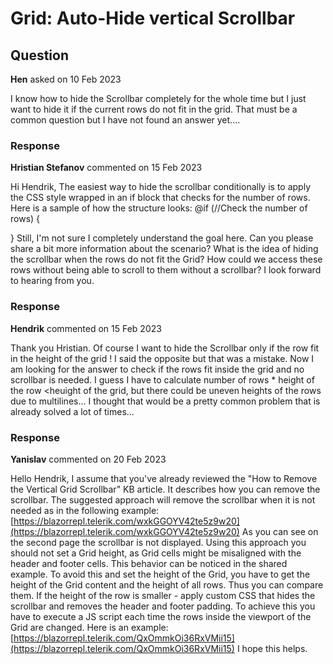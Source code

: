 # Grid: Auto-Hide vertical Scrollbar

## Question

**Hen** asked on 10 Feb 2023

I know how to hide the Scrollbar completely for the whole time but I just want to hide it if the current rows do not fit in the grid. That must be a common question but I have not found an answer yet....

### Response

**Hristian Stefanov** commented on 15 Feb 2023

Hi Hendrik, The easiest way to hide the scrollbar conditionally is to apply the CSS style wrapped in an if block that checks for the number of rows. Here is a sample of how the structure looks: @if (//Check the number of rows)
{
<style>
@*Custom CSS style for hiding the scrollbar*@</style>
} Still, I'm not sure I completely understand the goal here. Can you please share a bit more information about the scenario? What is the idea of hiding the scrollbar when the rows do not fit the Grid? How could we access these rows without being able to scroll to them without a scrollbar? I look forward to hearing from you.

### Response

**Hendrik** commented on 15 Feb 2023

Thank you Hristian. Of course I want to hide the Scrollbar only if the row fit in the height of the grid ! I said the opposite but that was a mistake. Now I am looking for the answer to check if the rows fit inside the grid and no scrollbar is needed. I guess I have to calculate number of rows * height of the row <heuight of the grid, but there could be uneven heights of the rows due to multilines... I thought that would be a pretty common problem that is already solved a lot of times...

### Response

**Yanislav** commented on 20 Feb 2023

Hello Hendrik, I assume that you've already reviewed the "How to Remove the Vertical Grid Scrollbar" KB article. It describes how you can remove the scrollbar. The suggested approach will remove the scrollbar when it is not needed as in the following example: [https://blazorrepl.telerik.com/wxkGGOYV42te5z9w20](https://blazorrepl.telerik.com/wxkGGOYV42te5z9w20) As you can see on the second page the scrollbar is not displayed. Using this approach you should not set a Grid height, as Grid cells might be misaligned with the header and footer cells. This behavior can be noticed in the shared example. To avoid this and set the height of the Grid, you have to get the height of the Grid content and the height of all rows. Thus you can compare them. If the height of the row is smaller - apply custom CSS that hides the scrollbar and removes the header and footer padding. To achieve this you have to execute a JS script each time the rows inside the viewport of the Grid are changed. Here is an example: [https://blazorrepl.telerik.com/QxOmmkOi36RxVMii15](https://blazorrepl.telerik.com/QxOmmkOi36RxVMii15) I hope this helps.
